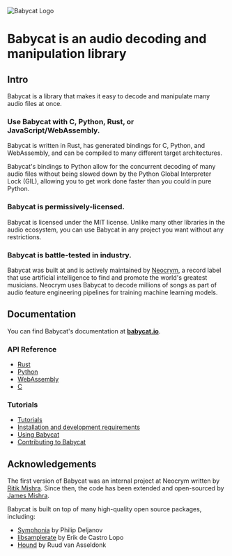 ![Babycat Logo](https://static.neocrym.com/images/babycat/v1/2x/babycat-body-icon-dark-social-media-cover--2x.png "Babycat Logo")

# Babycat is an audio decoding and manipulation library

## Intro
Babycat is a library that makes it easy to decode and manipulate many audio files at once.

### Use Babycat with C, Python, Rust, or JavaScript/WebAssembly.
Babycat is written in Rust, has generated bindings for C, Python, and WebAssembly, and can be compiled to many different target architectures.

Babycat's bindings to Python allow for the concurrent decoding of many audio files without being slowed down by the Python Global Interpreter Lock (GIL), allowing you to get work done faster than you could in pure Python.

### Babycat is permissively-licensed.
Babycat is licensed under the MIT license. Unlike many other libraries in the audio ecosystem, you can use Babycat in any project you want without any restrictions.

### Babycat is battle-tested in industry.
Babycat was built at and is actively maintained by [Neocrym](https://www.neocrym.com/), a record label that use artificial intelligence to find and promote the world's greatest musicians. Neocrym uses Babycat to decode millions of songs as part of audio feature engineering pipelines for training machine learning models.

## Documentation
You can find Babycat's documentation at **[babycat.io](https://babycat.io)**.
### API Reference

- [Rust](https://docs.rs/babycat)
- [Python](https://babycat.io/api/python/)
- [WebAssembly](https://babycat.io/api/wasm/)
- [C](https://babycat.io/api/c/)

### Tutorials
- [Tutorials](https://babycat.io/tutorials/terminology/)
- [Installation and development requirements](https://babycat.io/tutorials/development-requirements/)
- [Using Babycat](https://babycat.io/tutorials/using-babycat/)
- [Contributing to Babycat](https://babycat.io/tutorials/contributing/)

## Acknowledgements
The first version of Babycat was an internal project at Neocrym written by [Ritik Mishra](https://www.linkedin.com/in/ritikmishra). Since then, the code has been extended and open-sourced by [James Mishra](https://www.linkedin.com/in/jamesmishra).

Babycat is built on top of many high-quality open source packages, including:
* [Symphonia](https://github.com/pdeljanov/Symphonia) by Philip Deljanov
* [libsamplerate][1] by Erik de Castro Lopo
* [Hound](https://github.com/ruuda/hound) by Ruud van Asseldonk


[1]: http://www.mega-nerd.com/SRC/index.html
